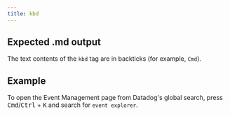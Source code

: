 ```yaml
---
title: kbd
---
```


## Expected .md output

The text contents of the `kbd` tag are in backticks (for example, `Cmd`).

## Example

To open the Event Management page from Datadog's global search, press <kbd>Cmd</kbd>/<kbd>Ctrl</kbd> + <kbd>K</kbd> and search for `event explorer`.